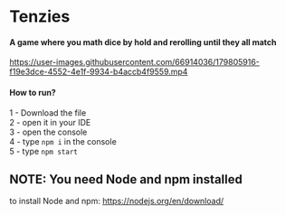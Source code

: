 # Tenzies
#### A game where you math dice by hold and rerolling until they all match
https://user-images.githubusercontent.com/66914036/179805916-f19e3dce-4552-4e1f-9934-b4accb4f9559.mp4
#### How to run?
1 - Download the file<br>
2 - open it in your IDE<br>
3 - open the console<br>
4 - type `npm i` in the console<br>
5 - type `npm start`<br>

## NOTE: You need Node and npm installed
to install Node and npm: https://nodejs.org/en/download/
